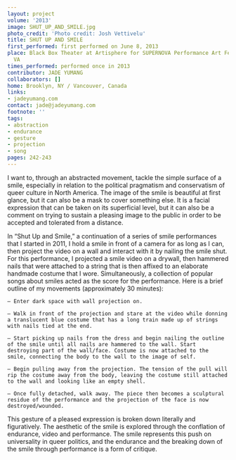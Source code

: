 ```yaml
---
layout: project
volume: '2013'
image: SHUT_UP_AND_SMILE.jpg
photo_credit: 'Photo credit: Josh Vettivelu'
title: SHUT UP AND SMILE
first_performed: first performed on June 8, 2013
place: Black Box Theater at Artisphere for SUPERNOVA Performance Art Festival, Rosslyn,
  VA
times_performed: performed once in 2013
contributor: JADE YUMANG
collaborators: []
home: Brooklyn, NY / Vancouver, Canada
links:
- jadeyumang.com
contact: jade@jadeyumang.com
footnote: ''
tags:
- abstraction
- endurance
- gesture
- projection
- song
pages: 242-243
---
```


I want to, through an abstracted movement, tackle the simple surface of a smile, especially in relation to the political pragmatism and conservatism of queer culture in North America. The image of the smile is beautiful at first glance, but it can also be a mask to cover something else. It is a facial expression that can be taken on its superficial level, but it can also be a comment on trying to sustain a pleasing image to the public in order to be accepted and tolerated from a distance.

In “Shut Up and Smile,” a continuation of a series of smile performances that I started in 2011, I hold a smile in front of a camera for as long as I can, then project the video on a wall and interact with it by nailing the smile shut. For this performance, I projected a smile video on a drywall, then hammered nails that were attached to a string that is then affixed to an elaborate handmade costume that I wore. Simultaneously, a collection of popular songs about smiles acted as the score for the performance. Here is a brief outline of my movements (approximately 30 minutes):

	– Enter dark space with wall projection on.

	– Walk in front of the projection and stare at the video while donning a translucent blue costume that has a long train made up of strings with nails tied at the end.

	– Start picking up nails from the dress and begin nailing the outline of the smile until all nails are hammered to the wall. Start destroying part of the wall/face. Costume is now attached to the smile, connecting the body to the wall to the image of self.

	– Begin pulling away from the projection. The tension of the pull will rip the costume away from the body, leaving the costume still attached to the wall and looking like an empty shell.

	– Once fully detached, walk away. The piece then becomes a sculptural residue of the performance and the projection of the face is now destroyed/wounded.

This gesture of a pleased expression is broken down literally and figuratively. The aesthetic of the smile is explored through the conflation of endurance, video and performance. The smile represents this push on universality in queer politics, and the endurance and the breaking down of the smile through performance is a form of critique.
